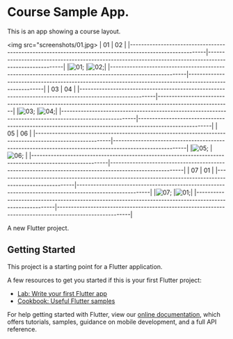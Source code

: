 # Course Sample App. 

This is an app showing a course layout.

<img src="screenshots/01.jpg>
| 01                                                                                                      | 02                                                                                                     |
|---------------------------------------------------------------------------------------------------------|--------------------------------------------------------------------------------------------------------|
|![01](https://github.com/Gabriel-Oliveira55/app-flutter-courses-exemplo/blob/master/screenshots/01.jpg); |![02](https://github.com/Gabriel-Oliveira55/app-flutter-courses-exemplo/blob/master/screenshots/02.jpg);|
|---------------------------------------------------------------------------------------------------------|--------------------------------------------------------------------------------------------------------|
| 03                                                                                                      | 04                                                                                                     |
|---------------------------------------------------------------------------------------------------------|--------------------------------------------------------------------------------------------------------|
|![03](https://github.com/Gabriel-Oliveira55/app-flutter-courses-exemplo/blob/master/screenshots/03.jpg); |![04](https://github.com/Gabriel-Oliveira55/app-flutter-courses-exemplo/blob/master/screenshots/04.jpg);|
|---------------------------------------------------------------------------------------------------------|--------------------------------------------------------------------------------------------------------|
| 05                                                                                                      | 06                                                                                                     |
|---------------------------------------------------------------------------------------------------------|--------------------------------------------------------------------------------------------------------|
|![05](https://github.com/Gabriel-Oliveira55/app-flutter-courses-exemplo/blob/master/screenshots/05.jpg); |![06](https://github.com/Gabriel-Oliveira55/app-flutter-courses-exemplo/blob/master/screenshots/06.jpg); |
|---------------------------------------------------------------------------------------------------------|--------------------------------------------------------------------------------------------------------|
| 07                                                                                                      | 01                                                                                                     |
|---------------------------------------------------------------------------------------------------------|--------------------------------------------------------------------------------------------------------|
|![07](https://github.com/Gabriel-Oliveira55/app-flutter-courses-exemplo/blob/master/screenshots/07.jpg); |![01](https://github.com/Gabriel-Oliveira55/app-flutter-courses-exemplo/blob/master/screenshots/01.jpg);|
|---------------------------------------------------------------------------------------------------------|--------------------------------------------------------------------------------------------------------|


A new Flutter project.

## Getting Started

This project is a starting point for a Flutter application.

A few resources to get you started if this is your first Flutter project:

- [Lab: Write your first Flutter app](https://flutter.dev/docs/get-started/codelab)
- [Cookbook: Useful Flutter samples](https://flutter.dev/docs/cookbook)

For help getting started with Flutter, view our
[online documentation](https://flutter.dev/docs), which offers tutorials,
samples, guidance on mobile development, and a full API reference.
